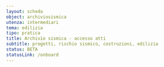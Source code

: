 ```yaml
---
layout: scheda
object: archiviosismica
utenza: intermediari
tema: edilizia
tipo: pratica
title: Archivio sismica - accesso atti
subtitle: progetti, rischio sismico, costruzioni, edilizia
status: BETA
statusLink: /onboard
---
```

